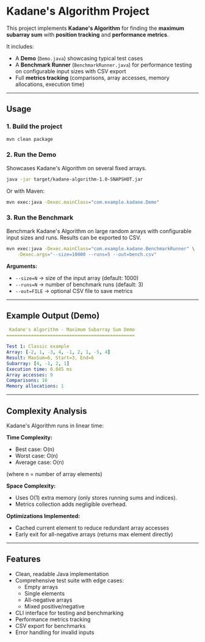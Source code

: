 # Kadane's Algorithm Project

This project implements **Kadane's Algorithm** for finding the **maximum subarray sum** with **position tracking** and **performance metrics**.

It includes:
- A **Demo** (`Demo.java`) showcasing typical test cases
- A **Benchmark Runner** (`BenchmarkRunner.java`) for performance testing on configurable input sizes with CSV export
- Full **metrics tracking** (comparisons, array accesses, memory allocations, execution time)

---

## Usage

### 1. Build the project

```bash
mvn clean package
```

### 2. Run the Demo

Showcases Kadane's Algorithm on several fixed arrays.

```bash
java -jar target/kadane-algorithm-1.0-SNAPSHOT.jar
```

Or with Maven:

```bash
mvn exec:java -Dexec.mainClass="com.example.kadane.Demo"
```

### 3. Run the Benchmark

Benchmark Kadane's Algorithm on large random arrays with configurable input sizes and runs.
Results can be exported to CSV.

```bash
mvn exec:java -Dexec.mainClass="com.example.kadane.BenchmarkRunner" \
    -Dexec.args="--size=10000 --runs=5 --out=bench.csv"
```

**Arguments:**
- `--size=N` → size of the input array (default: 1000)
- `--runs=N` → number of benchmark runs (default: 3)
- `--out=FILE` → optional CSV file to save metrics

---

## Example Output (Demo)

```yaml
 Kadane's Algorithm - Maximum Subarray Sum Demo
===============================================

Test 1: Classic example
Array: [-2, 1, -3, 4, -1, 2, 1, -5, 4]
Result: MaxSum=6, Start=3, End=6
Subarray: [4, -1, 2, 1]
Execution time: 0.045 ms
Array accesses: 9
Comparisons: 16
Memory allocations: 1
```

---

##  Complexity Analysis

Kadane's Algorithm runs in linear time:

**Time Complexity:**
- Best case: O(n)
- Worst case: O(n)
- Average case: O(n)

(where n = number of array elements)

**Space Complexity:**
- Uses O(1) extra memory (only stores running sums and indices).
- Metrics collection adds negligible overhead.

**Optimizations Implemented:**
- Cached current element to reduce redundant array accesses
- Early exit for all-negative arrays (returns max element directly)

---

## Features

- Clean, readable Java implementation
- Comprehensive test suite with edge cases:
  - Empty arrays
  - Single elements
  - All-negative arrays
  - Mixed positive/negative
- CLI interface for testing and benchmarking
- Performance metrics tracking
- CSV export for benchmarks
- Error handling for invalid inputs
